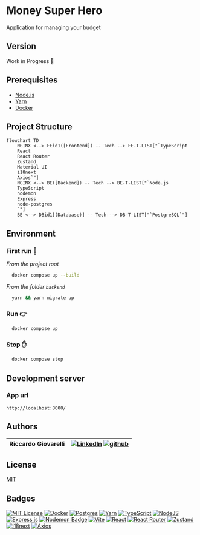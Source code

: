 # Money Super Hero

Application for managing your budget

## Version
Work in Progress :construction_worker:

## Prerequisites
- [Node.js](https://nodejs.org/)
- [Yarn](https://yarnpkg.com/)
- [Docker](https://www.docker.com/)

## Project Structure
```mermaid
flowchart TD
    NGINX <--> FEid1([Frontend]) -- Tech --> FE-T-LIST["`TypeScript
    React
    React Router
    Zustand
    Material UI
    i18next
    Axios`"]
    NGINX <--> BE([Backend]) -- Tech --> BE-T-LIST["`Node.js
    TypeScript
    nodemon
    Express
    node-postgres
    `"]
    BE <--> DBid1[(Database)] -- Tech --> DB-T-LIST["`PostgreSQL`"]
```

## Environment
### First run :hammer:
_From the project root_
```bash
  docker compose up --build
```
_From the folder `backend`_
```bash
  yarn && yarn migrate up
```

### Run :point_right:

```bash
  docker compose up
```

### Stop :hand:

```bash
  docker compose stop
```

## Development server
### App url
`http://localhost:8000/`

## Authors

| Riccardo Giovarelli | [![LinkedIn](https://img.shields.io/badge/Linkedin-%230077B5.svg?logo=linkedin&logoColor=white)](https://linkedin.com/in/riccardo-giovarelli) [![github](https://img.shields.io/badge/github-181717.svg?logo=github&logoColor=white)](https://github.com/riccardo-giovarelli)  |
|---|---|

## License

[MIT](https://opensource.org/license/mit)


## Badges

[![MIT License](https://img.shields.io/badge/License-MIT-green.svg)](https://choosealicense.com/licenses/mit/)
[![Docker](https://img.shields.io/badge/Docker-2496ED?logo=docker&logoColor=fff)](https://www.docker.com/)
[![Postgres](https://img.shields.io/badge/Postgres-%23316192.svg?logo=postgresql&logoColor=white)](https://www.postgresql.org/)
[![Yarn](https://img.shields.io/badge/Yarn-2C8EBB?logo=yarn&logoColor=fff)](https://yarnpkg.com/)
[![TypeScript](https://img.shields.io/badge/TypeScript-3178C6?logo=typescript&logoColor=fff)](https://www.typescriptlang.org/)
[![NodeJS](https://img.shields.io/badge/Node.js-6DA55F?logo=node.js&logoColor=white)](https://nodejs.org/)
[![Express.js](https://img.shields.io/badge/Express.js-%23404d59.svg?logo=express&logoColor=%2361DAFB)](https://expressjs.com/)
[![Nodemon Badge](https://img.shields.io/badge/Nodemon-76D04B?logo=nodemon&logoColor=fff&style=flat-square)](https://nodemon.io/)
[![Vite](https://img.shields.io/badge/Vite-646CFF?logo=vite&logoColor=fff)](https://vite.dev/)
[![React](https://img.shields.io/badge/React-%2320232a.svg?logo=react&logoColor=%2361DAFB)](https://react.dev/)
[![React Router](https://img.shields.io/badge/React_Router-CA4245?logo=react-router&logoColor=white)](https://reactrouter.com/)
[![Zustand](https://img.shields.io/badge/Zustand-582D3E.svg?logo=amazon-aws&logoColor=white)](https://zustand.docs.pmnd.rs/)
[![i18next](https://img.shields.io/badge/i18next-26A69A?logo=i18next&logoColor=fff&style)](https://www.i18next.com/)
[![Axios](https://img.shields.io/badge/Axios-5A29E4?logo=axios&logoColor=fff)](https://axios-http.com/)





